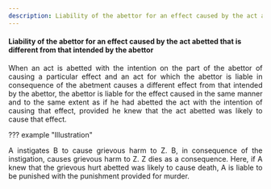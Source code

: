 ```yaml
---
description: Liability of the abettor for an effect caused by the act abetted that is different from that intended by the abettor
---
```


#### Liability of the abettor for an effect caused by the act abetted that is different from that intended by the abettor
<div style="text-align: justify">

When an act is abetted with the intention on the part of the abettor of causing a particular effect and an act for which the abettor is liable in consequence of the abetment causes a different effect from that intended by the abettor, the abettor is liable for the effect caused in the same manner and to the same extent as if he had abetted the act with the intention of causing that effect, provided he knew that the act abetted was likely to cause that effect.

</div>

??? example "Illustration"
    <div style="text-align: justify"> A instigates B to cause grievous harm to Z. B, in consequence of the instigation, causes grievous harm to Z. Z dies as a consequence. Here, if A knew that the grievous hurt abetted was likely to cause death, A is liable to be punished with the punishment provided for murder.
